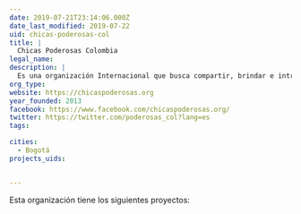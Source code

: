 ```yaml
---
date: 2019-07-21T23:14:06.000Z
date_last_modified: 2019-07-22
uid: chicas-poderosas-col
title: |
  Chicas Poderosas Colombia
legal_name: 
description: |
  Es una organización Internacional que busca compartir, brindar e introducir a mujeres en Latinoamérica en medios digitales y a tener herramientas de innovación en nuevos medio de comunicación. Hoy en día Chicas Poderosas cuenta con comunidades en trece países, donde continuan capacitando a embajadoras y embajadores en nuevos medios y liderazgo.
org_type: 
website: https://chicaspoderosas.org
year_founded: 2013
facebook: https://www.facebook.com/chicaspoderosas.org/
twitter: https://twitter.com/poderosas_col?lang=es
tags:

cities: 
  - Bogotá
projects_uids:


---
```


Esta organización tiene los siguientes proyectos:


